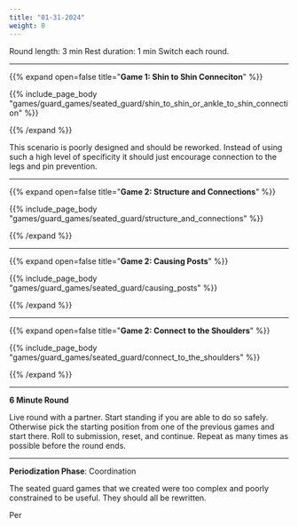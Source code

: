 ```yaml
---
title: "01-31-2024"
weight: 0
---
```



Round length: 3 min
Rest duration: 1 min
Switch each round.

---
{{% expand open=false title="**Game 1: Shin to Shin Conneciton**" %}}

{{% include_page_body "games/guard_games/seated_guard/shin_to_shin_or_ankle_to_shin_connection" %}}

{{% /expand %}}

This scenario is poorly designed and should be reworked. Instead of using such a high level of specificity it should just encourage connection to the legs and pin prevention.

---
{{% expand open=false title="**Game 2: Structure and Connections**" %}}

{{% include_page_body "games/guard_games/seated_guard/structure_and_connections" %}}

{{% /expand %}}

---
{{% expand open=false title="**Game 2: Causing Posts**" %}}

{{% include_page_body "games/guard_games/seated_guard/causing_posts" %}}

{{% /expand %}}

---
{{% expand open=false title="**Game 2: Connect to the Shoulders**" %}}

{{% include_page_body "games/guard_games/seated_guard/connect_to_the_shoulders" %}}

{{% /expand %}}

---
**6 Minute Round**

Live round with a partner. Start standing if you are able to do so safely. Otherwise pick the starting position from one of the previous games and start there. Roll to submission, reset, and continue. Repeat as many times as possible before the round ends. 

---

**Periodization Phase**: Coordination

The seated guard games that we created were too complex and poorly constrained to be useful. They should all be rewritten.

Per
